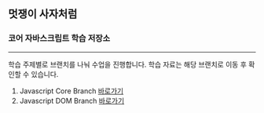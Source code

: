 ## 멋쟁이 사자처럼
### 코어 자바스크립트 학습 저장소
---
학습 주제별로 브랜치를 나눠 수업을 진행합니다.
학습 자료는 해당 브랜치로 이동 후 확인할 수 있습니다.

1. Javascript Core Branch [바로가기](#)
1. Javascript DOM Branch [바로가기](#)
